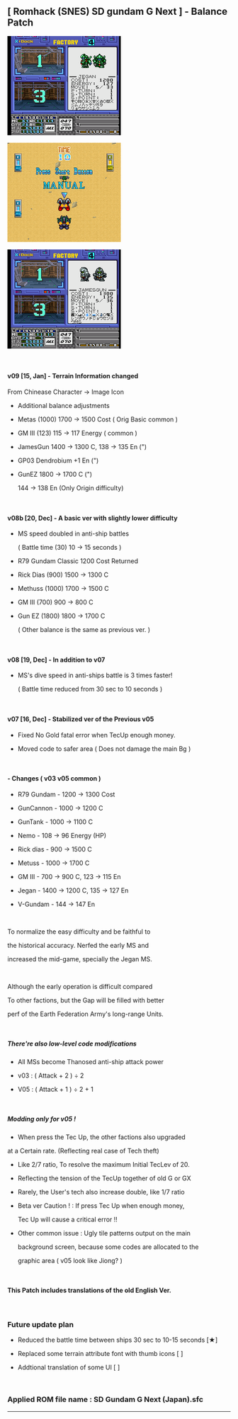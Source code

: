 ## [ Romhack (SNES) SD gundam G Next ] - Balance Patch

 ![GnxA](/image/a.png)

 ![GnxB](/image/b.png)

 ![GnxC](/image/c.png)


<br>

#### v09 [15, Jan] - Terrain Information changed

   From Chinease Character -> Image Icon

- Additional balance adjustments
  
- Metas (1000) 1700 -> 1500 Cost ( Orig Basic common )

- GM III (123) 115 -> 117 Energy ( common )

- JamesGun 1400 -> 1300 C, 138 -> 135 En  (")

- GP03 Dendrobium +1 En (")

- GunEZ 1800 -> 1700 C (")

    144 -> 138 En (Only Origin difficulty)

<br>


#### v08b [20, Dec] - A basic ver with slightly lower difficulty

- MS speed doubled in anti-ship battles

   ( Battle time (30) 10 -> 15 seconds )

- R79 Gundam Classic 1200 Cost Returned

- Rick Dias (900) 1500 -> 1300 C

- Methuss  (1000) 1700 -> 1500 C

- GM III    (700)  900 -> 800 C

- Gun EZ   (1800) 1800 -> 1700 C

  ( Other balance is the same as previous ver. )

<br>


#### v08 [19, Dec] - In addition to v07

- MS's dive speed in anti-ships battle is 3 times faster!

   ( Battle time reduced from 30 sec to 10 seconds )

<br>

#### v07 [16, Dec] - Stabilized ver of the Previous v05

- Fixed No Gold fatal error when TecUp enough money.

- Moved code to safer area ( Does not damage the main Bg )

 <br>

 #### - Changes ( v03 v05 common )

- R79 Gundam - 1200 -> 1300 Cost

- GunCannon  - 1000 -> 1200 C

- GunTank    - 1000 -> 1100 C
 
- Nemo       - 108 -> 96 Energy (HP)

- Rick dias  - 900 -> 1500 C

- Metuss     - 1000 -> 1700 C

- GM III    - 700 -> 900 C, 123 -> 115 En

- Jegan      - 1400 -> 1200 C, 135 -> 127 En

- V-Gundam   - 144 -> 147 En

<br>

To normalize the easy difficulty and be faithful to

the historical accuracy. Nerfed the early MS and

increased the mid-game, specially the Jegan MS.

<br>

Although the early operation is difficult compared

To other factions, but the Gap will be filled with better

perf of the Earth Federation Army's long-range Units.

<br>

##### There're also low-level code modifications

- All MSs become Thanosed anti-ship attack power

- v03 : ( Attack + 2 ) ÷ 2

- V05 : ( Attack + 1 ) ÷ 2 + 1

<br>

##### Modding only for v05 !

- When press the Tec Up, the other factions also upgraded

 at a Certain rate. (Reflecting real case of Tech theft)

- Like 2/7 ratio, To resolve the maximum Initial TecLev of 20.

- Reflecting the tension of the TecUp together of old G or GX

- Rarely, the User's tech also increase double, like 1/7 ratio

- Beta ver Caution ! : If press Tec Up when enough money,

  Tec Up will cause a critical error !!

- Other common issue : Ugly tile patterns output on the main

  background screen, because some codes are allocated to the

  graphic area ( v05 look like Jiong? )

 <br>

#### This Patch includes translations of the old English Ver.

 <br>


### Future update plan

- Reduced the battle time between ships 30 sec to 10-15 seconds [★]

- Replaced some terrain attribute font with thumb icons [ ]

- Addtional translation of some UI [ ]

 <br>
 
### Applied ROM file name : SD Gundam G Next (Japan).sfc


  ---
